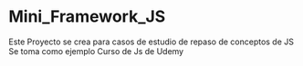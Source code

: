 # Mini_Framework_JS

Este Proyecto se crea para casos de estudio de repaso de conceptos de JS
Se toma como ejemplo Curso de Js de Udemy
